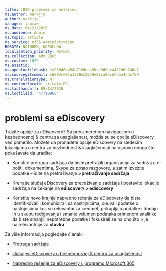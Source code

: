 ```yaml
---
title: 1829-problemi sa eotkriжu
ms.author: markjjo
author: markjjo
manager: lauraw
ms.date: 04/21/2020
ms.audience: Admin
ms.topic: article
ms.service: o365-administration
ROBOTS: NOINDEX, NOFOLLOW
localization_priority: Normal
ms.collection: Adm_O365
ms.custom: 1829
ms.assetid: ''
ms.openlocfilehash: fe980d8ba54b710deca3bce9d8eca422d6c74da7
ms.sourcegitcommit: c6692ce0fa1358ec3529e59ca0ecdfdea4cdc759
ms.translationtype: MT
ms.contentlocale: sr-Latn-RS
ms.lasthandoff: 09/14/2020
ms.locfileid: "47710965"
---
```

# <a name="ediscovery-issues"></a>problemi sa eDiscovery

Tražite opcije za eDiscovery? Sa preusmerenom navigacijom u bezbednosnoj & centru za usaglašenost, možda su se opcije eDiscovery već pomerilo.  Možete da pronađete opcije eDiscovery na sledećim lokacijama u centru za bezbednost & usaglašenosti na osnovu onoga što pokušavate da uradite:

- Koristite pretragu sadržaja da biste pretražili organizaciju za sadržaj u e-pošti, dokumentima, Skype za posao razgovore, a zatim izvezite podatke – idite na pretraživanje **> pretraživanje sadržaja**

- Kreirajte slučaj eDiscovery za pretraživanje sadržaja i postavite lokacije sadržaja na čekanje na **ediscovery > ediscovery**

- Koristite novo krajnje napredno rešenje za eDiscovery da biste identifikovali i komunicirali sa nastojnicima, oиuvali podatke o nastojnicima koji su relevantni za predmet, prikupljaju podatke i dodaju ih u skupu redigovanja i smanje volumen podataka primenom analitike da biste smanjili nepotrebne podatke i fokusirali se na ono što > je najrelevantnije za **stavku**

Za više informacija pogledajte članak:

- [Pretraga sadržaja](https://docs.microsoft.com/microsoft-365/compliance/content-search)

- [slučajevi eDiscovery u bezbednosnoj & centru za usaglašenost](https://docs.microsoft.com/microsoft-365/compliance/ediscovery-cases)

- [Napredno rešenje za eDiscovery u programu Microsoft 365](https://docs.microsoft.com/microsoft-365/compliance/overview-ediscovery-20)
